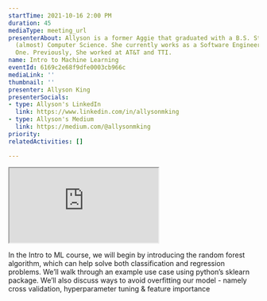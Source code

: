 ```yaml
---
startTime: 2021-10-16 2:00 PM
duration: 45
mediaType: meeting_url
presenterAbout: Allyson is a former Aggie that graduated with a B.S. Statistics and
  (almost) Computer Science. She currently works as a Software Engineer at Capital
  One. Previously, She worked at AT&T and TTI.
name: Intro to Machine Learning
eventId: 6169c2e68f9dfe0003cb966c
mediaLink: ''
thumbnail: ''
presenter: Allyson King
presenterSocials:
- type: Allyson's LinkedIn
  link: https://www.linkedin.com/in/allysonmking
- type: Allyson's Medium
  link: https://medium.com/@allysonmking
priority: 
relatedActivities: []

---
```

<div class="embed-responsive embed-responsive-16by9">
  <iframe src="https://www.youtube.com/embed/VGJcylKttCc" title="Trailer" allowfullscreen class="embed-responsive-item"></iframe>
</div>


In the Intro to ML course, we will begin by introducing the random forest algorithm, which can help solve both classification and regression problems. We’ll walk through an example use case using python’s sklearn package. We’ll also discuss ways to avoid overfitting our model - namely cross validation, hyperparameter tuning & feature importance